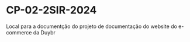# CP-02-2SIR-2024

Local para a documentção do projeto de documentação do website do e-commerce da Duybr

